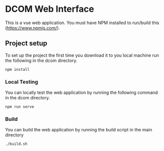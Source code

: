 # DCOM Web Interface

This is a vue web application. You must have NPM installed to run/build this (https://www.npmjs.com/).

## Project setup
To set up the project the first time you download it to you local machine run the following in the dcom directory.

```
npm install
```

### Local Testing
You can locally test the web application by running the following command in the dcom directory.

```
npm run serve
```

###  Build
You can build the web application by running the build script in the main directory
```
./build.sh
```

